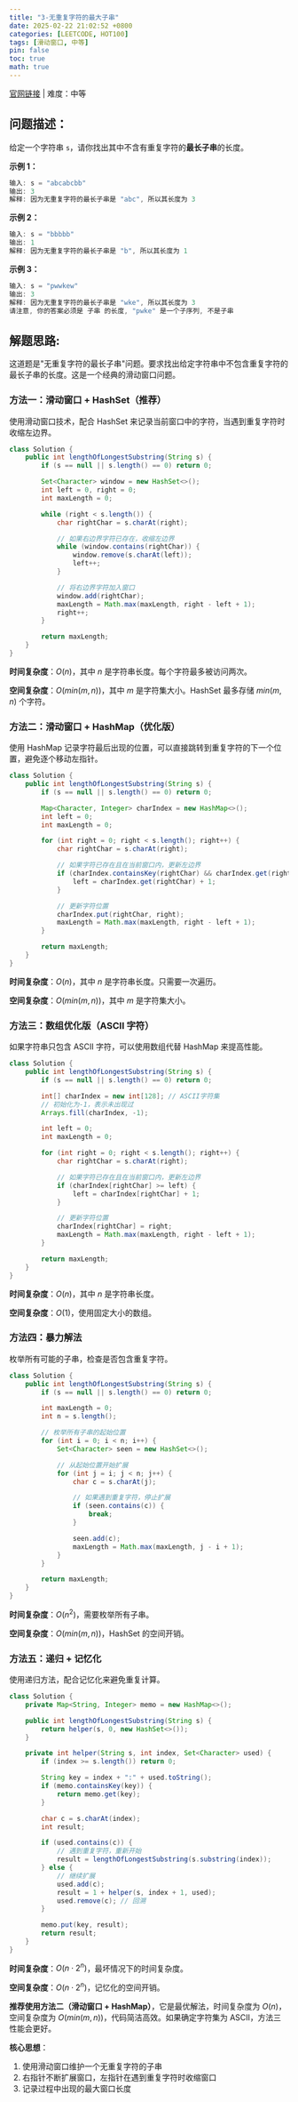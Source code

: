 ```yaml
---
title: "3-无重复字符的最大子串"
date: 2025-02-22 21:02:52 +0800
categories: [LEETCODE, HOT100]
tags: [滑动窗口, 中等]
pin: false
toc: true
math: true
---
```


[官网链接](https://leetcode.cn/problems/longest-substring-without-repeating-characters/) \| 难度：中等

## 问题描述：

给定一个字符串 `s`，请你找出其中不含有重复字符的**最长子串**的长度。

**示例 1：**

```java
输入: s = "abcabcbb"
输出: 3
解释: 因为无重复字符的最长子串是 "abc", 所以其长度为 3
```

**示例 2：**

```java
输入: s = "bbbbb"
输出: 1
解释: 因为无重复字符的最长子串是 "b", 所以其长度为 1
```

**示例 3：**

```java
输入: s = "pwwkew"
输出: 3
解释: 因为无重复字符的最长子串是 "wke", 所以其长度为 3
请注意, 你的答案必须是 子串 的长度, "pwke" 是一个子序列, 不是子串
```

## 解题思路:

这道题是"无重复字符的最长子串"问题。要求找出给定字符串中不包含重复字符的最长子串的长度。这是一个经典的滑动窗口问题。

### 方法一：滑动窗口 + HashSet（推荐）

使用滑动窗口技术，配合 HashSet 来记录当前窗口中的字符，当遇到重复字符时收缩左边界。

```java
class Solution {
    public int lengthOfLongestSubstring(String s) {
        if (s == null || s.length() == 0) return 0;

        Set<Character> window = new HashSet<>();
        int left = 0, right = 0;
        int maxLength = 0;

        while (right < s.length()) {
            char rightChar = s.charAt(right);

            // 如果右边界字符已存在，收缩左边界
            while (window.contains(rightChar)) {
                window.remove(s.charAt(left));
                left++;
            }

            // 将右边界字符加入窗口
            window.add(rightChar);
            maxLength = Math.max(maxLength, right - left + 1);
            right++;
        }

        return maxLength;
    }
}
```

**时间复杂度**：$O(n)$，其中 $n$ 是字符串长度。每个字符最多被访问两次。

**空间复杂度**：$O(min(m,n))$，其中 $m$ 是字符集大小。HashSet 最多存储 $min(m,n)$ 个字符。

### 方法二：滑动窗口 + HashMap（优化版）

使用 HashMap 记录字符最后出现的位置，可以直接跳转到重复字符的下一个位置，避免逐个移动左指针。

```java
class Solution {
    public int lengthOfLongestSubstring(String s) {
        if (s == null || s.length() == 0) return 0;

        Map<Character, Integer> charIndex = new HashMap<>();
        int left = 0;
        int maxLength = 0;

        for (int right = 0; right < s.length(); right++) {
            char rightChar = s.charAt(right);

            // 如果字符已存在且在当前窗口内，更新左边界
            if (charIndex.containsKey(rightChar) && charIndex.get(rightChar) >= left) {
                left = charIndex.get(rightChar) + 1;
            }

            // 更新字符位置
            charIndex.put(rightChar, right);
            maxLength = Math.max(maxLength, right - left + 1);
        }

        return maxLength;
    }
}
```

**时间复杂度**：$O(n)$，其中 $n$ 是字符串长度。只需要一次遍历。

**空间复杂度**：$O(min(m,n))$，其中 $m$ 是字符集大小。

### 方法三：数组优化版（ASCII 字符）

如果字符串只包含 ASCII 字符，可以使用数组代替 HashMap 来提高性能。

```java
class Solution {
    public int lengthOfLongestSubstring(String s) {
        if (s == null || s.length() == 0) return 0;

        int[] charIndex = new int[128]; // ASCII字符集
        // 初始化为-1，表示未出现过
        Arrays.fill(charIndex, -1);

        int left = 0;
        int maxLength = 0;

        for (int right = 0; right < s.length(); right++) {
            char rightChar = s.charAt(right);

            // 如果字符已存在且在当前窗口内，更新左边界
            if (charIndex[rightChar] >= left) {
                left = charIndex[rightChar] + 1;
            }

            // 更新字符位置
            charIndex[rightChar] = right;
            maxLength = Math.max(maxLength, right - left + 1);
        }

        return maxLength;
    }
}
```

**时间复杂度**：$O(n)$，其中 $n$ 是字符串长度。

**空间复杂度**：$O(1)$，使用固定大小的数组。

### 方法四：暴力解法

枚举所有可能的子串，检查是否包含重复字符。

```java
class Solution {
    public int lengthOfLongestSubstring(String s) {
        if (s == null || s.length() == 0) return 0;

        int maxLength = 0;
        int n = s.length();

        // 枚举所有子串的起始位置
        for (int i = 0; i < n; i++) {
            Set<Character> seen = new HashSet<>();

            // 从起始位置开始扩展
            for (int j = i; j < n; j++) {
                char c = s.charAt(j);

                // 如果遇到重复字符，停止扩展
                if (seen.contains(c)) {
                    break;
                }

                seen.add(c);
                maxLength = Math.max(maxLength, j - i + 1);
            }
        }

        return maxLength;
    }
}
```

**时间复杂度**：$O(n^2)$，需要枚举所有子串。

**空间复杂度**：$O(min(m,n))$，HashSet 的空间开销。

### 方法五：递归 + 记忆化

使用递归方法，配合记忆化来避免重复计算。

```java
class Solution {
    private Map<String, Integer> memo = new HashMap<>();

    public int lengthOfLongestSubstring(String s) {
        return helper(s, 0, new HashSet<>());
    }

    private int helper(String s, int index, Set<Character> used) {
        if (index >= s.length()) return 0;

        String key = index + ":" + used.toString();
        if (memo.containsKey(key)) {
            return memo.get(key);
        }

        char c = s.charAt(index);
        int result;

        if (used.contains(c)) {
            // 遇到重复字符，重新开始
            result = lengthOfLongestSubstring(s.substring(index));
        } else {
            // 继续扩展
            used.add(c);
            result = 1 + helper(s, index + 1, used);
            used.remove(c); // 回溯
        }

        memo.put(key, result);
        return result;
    }
}
```

**时间复杂度**：$O(n \cdot 2^n)$，最坏情况下的时间复杂度。

**空间复杂度**：$O(n \cdot 2^n)$，记忆化的空间开销。

**推荐使用方法二（滑动窗口 + HashMap）**，它是最优解法，时间复杂度为 $O(n)$，空间复杂度为 $O(min(m,n))$，代码简洁高效。如果确定字符集为 ASCII，方法三性能会更好。

**核心思想**：

1. 使用滑动窗口维护一个无重复字符的子串
2. 右指针不断扩展窗口，左指针在遇到重复字符时收缩窗口
3. 记录过程中出现的最大窗口长度
